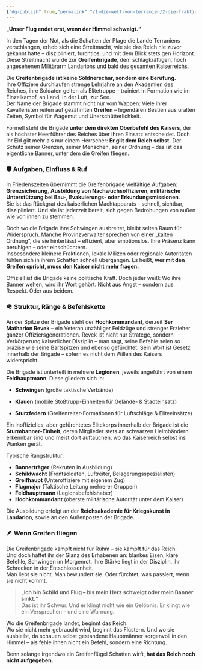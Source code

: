 ```yaml
---
{"dg-publish":true,"permalink":"/1-die-welt-von-terranien/2-die-fraktionen/1-grosse-fraktionen/greifenbrigade/"}
---
```


**„Unser Flug endet erst, wenn der Himmel schweigt.“**

In den Tagen der Not, als die Schatten der Plage die Lande Terraniens verschlangen, erhob sich eine Streitmacht, wie sie das Reich nie zuvor gekannt hatte – diszipliniert, furchtlos, und mit dem Blick stets gen Horizont. Diese Streitmacht wurde zur **Greifenbrigade**, dem schlagkräftigen, hoch angesehenen Militärarm Landarions und bald des gesamten Kaiserreichs.

Die **Greifenbrigade ist keine Söldnerschar, sondern eine Berufung.**  
Ihre Offiziere durchlaufen strenge Lehrjahre an den Akademien des Reiches, ihre Soldaten gelten als Elitetruppe – trainiert in Formation wie im Einzelkampf, an Land, in der Luft, zur See.  
Der Name der Brigade stammt nicht nur vom Wappen: Viele ihrer Kavalleristen reiten auf gezähmten **Greifen** – legendären Bestien aus uralten Zeiten, Symbol für Wagemut und Unerschütterlichkeit.

Formell steht die Brigade **unter dem direkten Oberbefehl des Kaisers**, der als höchster Heerführer des Reiches über ihren Einsatz entscheidet. Doch ihr Eid gilt mehr als nur einem Herrscher: **Er gilt dem Reich selbst.** Der Schutz seiner Grenzen, seiner Menschen, seiner Ordnung – das ist das eigentliche Banner, unter dem die Greifen fliegen.

### 🛡️ **Aufgaben, Einfluss & Ruf**

In Friedenszeiten übernimmt die Greifenbrigade vielfältige Aufgaben: **Grenzsicherung**, **Ausbildung von Nachwuchsoffizieren**, **militärische Unterstützung bei Bau-, Evakuierungs- oder Erkundungsmissionen**.  
Sie ist das Rückgrat des kaiserlichen Machtapparats – schnell, sichtbar, diszipliniert. Und sie ist jederzeit bereit, sich gegen Bedrohungen von außen wie von innen zu stemmen.

Doch wo die Brigade ihre Schwingen ausbreitet, bleibt selten Raum für Widerspruch. Manche Provinzverwalter sprechen von einer „kalten Ordnung“, die sie hinterlässt – effizient, aber emotionslos. Ihre Präsenz kann beruhigen – oder einschüchtern.  
Insbesondere kleinere Fraktionen, lokale Milizen oder regionale Autoritäten fühlen sich in ihrem Schatten schnell übergangen. Es heißt, **wer mit den Greifen spricht, muss den Kaiser nicht mehr fragen.**

Offiziell ist die Brigade keine politische Kraft. Doch jeder weiß: Wo ihre Banner wehen, wird ihr Wort gehört. Nicht aus Angst – sondern aus Respekt. Oder aus beidem.

### 🪖 **Struktur, Ränge & Befehlskette**

An der Spitze der Brigade steht der **Hochkommandant**, derzeit **Ser Matharion Revek** – ein Veteran unzähliger Feldzüge und strenger Erzieher ganzer Offiziersgenerationen. Revek ist nicht nur Stratege, sondern Verkörperung kaiserlicher Disziplin – man sagt, seine Befehle seien so präzise wie seine Bartspitzen und ebenso gefürchtet. Sein Wort ist Gesetz innerhalb der Brigade – sofern es nicht dem Willen des Kaisers widerspricht.

Die Brigade ist unterteilt in mehrere **Legionen**, jeweils angeführt von einem **Feldhauptmann**.
Diese gliedern sich in:

- **Schwingen** (große taktische Verbände)

- **Klauen** (mobile Stoßtrupp-Einheiten für Gelände- & Stadteinsatz)

- **Sturzfedern** (Greifenreiter-Formationen für Luftschläge & Eliteeinsätze)

Ein inoffizielles, aber gefürchtetes Elitekorps innerhalb der Brigade ist die **Sturmbanner-Einheit**, deren Mitglieder stets an schwarzen Helmbändern erkennbar sind und meist dort auftauchen, wo das Kaiserreich selbst ins Wanken gerät.

Typische Rangstruktur:

- **Bannerträger** (Rekruten in Ausbildung)
- **Schildwacht** (Frontsoldaten, Luftreiter, Belagerungsspezialisten)
- **Greifhaupt** (Unteroffiziere mit eigenem Zug)
- **Flugmajor** (Taktische Leitung mehrerer Gruppen)
- **Feldhauptmann** (Legionsbefehlshaber)
- **Hochkommandant** (oberste militärische Autorität unter dem Kaiser)

Die Ausbildung erfolgt an der **Reichsakademie für Kriegskunst in Landarion**, sowie an den Außenposten der Brigade.

### 🪶 **Wenn Greifen fliegen**

Die Greifenbrigade kämpft nicht für Ruhm – sie kämpft für das Reich.  
Und doch haftet ihr der Glanz des Erhabenen an: blankes Eisen, klare Befehle, Schwingen im Morgenrot. Ihre Stärke liegt in der Disziplin, ihr Schrecken in der Entschlossenheit.  
Man liebt sie nicht. Man bewundert sie. Oder fürchtet, was passiert, wenn sie nicht kommt.

> **„Ich bin Schild und Flug – bis mein Herz schweigt oder mein Banner sinkt.“**  
> Das ist ihr Schwur. Und er klingt nicht wie ein Gelöbnis. Er klingt wie ein Versprechen – und eine Warnung.

Wo die Greifenbrigade landet, beginnt das Reich.  
Wo sie nicht mehr gebraucht wird, beginnt das Flüstern.
Und wo sie ausbleibt, da schauen selbst gestandene Hauptmänner sorgenvoll in den Himmel – als fehle ihnen nicht ein Befehl, sondern eine Richtung.

Denn solange irgendwo ein Greifenflügel Schatten wirft, **hat das Reich noch nicht aufgegeben.**